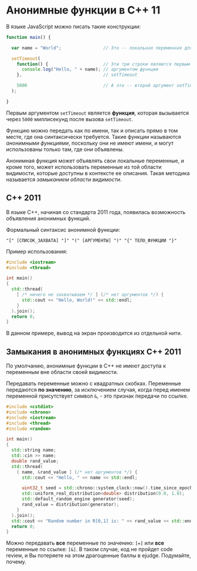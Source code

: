 # Анонимные функции в C++ 11

В языке JavaScript можно писать такие конструкции:

```javascript
function main() {

  var name = "World";                // Это -- локальная переменная для main()

  setTimeout(
    function() {                     // Эти три строки являются первым
      console.log("Hello, " + name); // аргументом функции
    },                               // setTimeout

    5000                             // А это -- второй аргумент setTimeout
  );

}
```

Первым аргументом `setTimeout` является **функция**, которая вызывается через
`5000` миллисекунд после вызова `setTimeout`.

Функцию можно передать как по имени, так и описать прямо в том месте, где
она синтаксически требуется. Такие функции называются *анонимными функциями*,
поскольку они не имеют имени, и могут использованы только там, где они объявлены.

Анонимная функция может объявлять свои локальные переменные, и кроме того,
может использовать переменные из той области видимости, которые доступны в
контексте ее описания. Такая методика называется *замыканием области видимости*.

## C++ 2011

В языке C++, начиная со стандарта 2011 года, появилась возможность объявления
анонимных функций.

Формальный синтаксис анонимной функции:
```
"[" [СПИСОК_ЗАХВАТА] "]" "(" [АРГУМЕНТЫ] ")" "{" ТЕЛО_ФУНКЦИИ "}"
```

Пример использования:
```cpp
#include <iostream>
#include <thread>

int main()
{
  std::thread(
    [ /* ничего не захватываем */ ] (/* нет аргументов */) {
      std::cout << "Hello, World!" << std::endl;
    }
  ).join();
  return 0;
}
```

В данном примере, вывод на экран производится из отдельной нити.

## Замыкания в анонимных функциях C++ 2011

По умолчанию, анонимные функции в C++ не имеют доступа к переменным вне
области своей видимости.

Передавать переменные можно с квадратных скобках. Переменные передаются
**по значению**, за исключением случая, когда перед именем переменной
присутствует символ `&`, - это признак передачи по ссылке.

```cpp
#include <cstdint>
#include <chrono>
#include <iostream>
#include <thread>
#include <random>

int main()
{
  std::string name;
  std::cin >> name;
  double rand_value;
  std::thread(
    [ name, &rand_value ] (/* нет аргументов */) {
      std::cout << "Hello, " << name << std::endl;

      uint32_t seed = std::chrono::system_clock::now().time_since_epoch().count();
      std::uniform_real_distribution<double> distribution(0.0, 1.0);
      std::default_random_engine generator(seed);
      rand_value = distribution(generator);
    }
  ).join();
  std::cout << "Random number in R[0,1] is: " << rand_value << std::endl;
  return 0;
}
```

Можно передавать **все** переменные по значению: `[=]` или **все** переменные
по ссылке: `[&]`. В таком случае, код не пройдет code review, и Вы потеряете
на этом драгоценные баллы в ejudge. Подумайте, почему.
